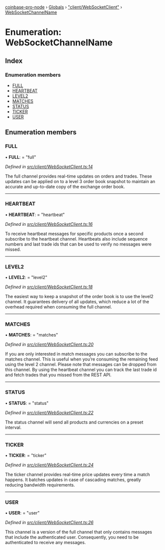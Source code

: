 [coinbase-pro-node](../README.md) › [Globals](../globals.md) › ["client/WebSocketClient"](../modules/_client_websocketclient_.md) › [WebSocketChannelName](_client_websocketclient_.websocketchannelname.md)

# Enumeration: WebSocketChannelName

## Index

### Enumeration members

- [FULL](_client_websocketclient_.websocketchannelname.md#full)
- [HEARTBEAT](_client_websocketclient_.websocketchannelname.md#heartbeat)
- [LEVEL2](_client_websocketclient_.websocketchannelname.md#level2)
- [MATCHES](_client_websocketclient_.websocketchannelname.md#matches)
- [STATUS](_client_websocketclient_.websocketchannelname.md#status)
- [TICKER](_client_websocketclient_.websocketchannelname.md#ticker)
- [USER](_client_websocketclient_.websocketchannelname.md#user)

## Enumeration members

### FULL

• **FULL**: = "full"

_Defined in [src/client/WebSocketClient.ts:14](https://github.com/bennyn/coinbase-pro-node/blob/128ca39/src/client/WebSocketClient.ts#L14)_

The full channel provides real-time updates on orders and trades. These updates can be applied on to a level 3 order book snapshot to maintain an accurate and up-to-date copy of the exchange order book.

---

### HEARTBEAT

• **HEARTBEAT**: = "heartbeat"

_Defined in [src/client/WebSocketClient.ts:16](https://github.com/bennyn/coinbase-pro-node/blob/128ca39/src/client/WebSocketClient.ts#L16)_

To receive heartbeat messages for specific products once a second subscribe to the heartbeat channel. Heartbeats also include sequence numbers and last trade ids that can be used to verify no messages were missed.

---

### LEVEL2

• **LEVEL2**: = "level2"

_Defined in [src/client/WebSocketClient.ts:18](https://github.com/bennyn/coinbase-pro-node/blob/128ca39/src/client/WebSocketClient.ts#L18)_

The easiest way to keep a snapshot of the order book is to use the level2 channel. It guarantees delivery of all updates, which reduce a lot of the overhead required when consuming the full channel.

---

### MATCHES

• **MATCHES**: = "matches"

_Defined in [src/client/WebSocketClient.ts:20](https://github.com/bennyn/coinbase-pro-node/blob/128ca39/src/client/WebSocketClient.ts#L20)_

If you are only interested in match messages you can subscribe to the matches channel. This is useful when you’re consuming the remaining feed using the level 2 channel. Please note that messages can be dropped from this channel. By using the heartbeat channel you can track the last trade id and fetch trades that you missed from the REST API.

---

### STATUS

• **STATUS**: = "status"

_Defined in [src/client/WebSocketClient.ts:22](https://github.com/bennyn/coinbase-pro-node/blob/128ca39/src/client/WebSocketClient.ts#L22)_

The status channel will send all products and currencies on a preset interval.

---

### TICKER

• **TICKER**: = "ticker"

_Defined in [src/client/WebSocketClient.ts:24](https://github.com/bennyn/coinbase-pro-node/blob/128ca39/src/client/WebSocketClient.ts#L24)_

The ticker channel provides real-time price updates every time a match happens. It batches updates in case of cascading matches, greatly reducing bandwidth requirements.

---

### USER

• **USER**: = "user"

_Defined in [src/client/WebSocketClient.ts:26](https://github.com/bennyn/coinbase-pro-node/blob/128ca39/src/client/WebSocketClient.ts#L26)_

This channel is a version of the full channel that only contains messages that include the authenticated user. Consequently, you need to be authenticated to receive any messages.
